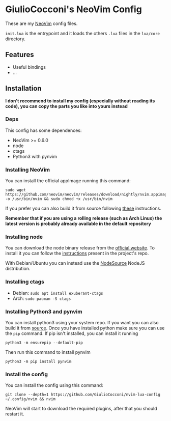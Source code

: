 # GiulioCocconi's NeoVim Config

These are my [NeoVim](https://neovim.io) config files.

`init.lua` is the entrypoint and it loads the others `.lua` files in the `lua/core` directory.

## Features

- Useful bindings
- ...

## Installation

**I don't recommend to install my config (especially without reading its code), you can copy the parts you like into yours instead**

### Deps
This config has some dependences:
- NeoVim >= 0.6.0
- node
- ctags
- Python3 with pynvim

### Installing NeoVim
You can install the official appImage running this command:
```
sudo wget https://github.com/neovim/neovim/releases/download/nightly/nvim.appimage -o /usr/bin/nvim && sudo chmod +x /usr/bin/nvim
```
If you prefer you can also build it from source following [these](https://github.com/neovim/neovim/wiki/Building-Neovim) instructions.

**Remember that if you are using a rolling release (such as Arch Linux) the latest version is probably already available in the default repository**


### Installing node
You can download the node binary release from the [official website](https://nodejs.org/en/download/). To install it you can follow the [instructions](https://github.com/nodejs/help/wiki/Installation#how-to-install-nodejs-via-binary-archive-on-linux) present in the project's repo.

With Debian/Ubuntu you can instead use the [NodeSource](https://github.com/nodesource/distributions/blob/master/README.md#debinstall) NodeJS distribution.

### Installing ctags
- Debian: `sudo apt install exuberant-ctags`
- Arch: `sudo pacman -S ctags`

### Installing Python3 and pynvim
You can install python3 using your system repo. If you want you can also build it from [source](https://www.python.org/downloads/).
Once you have installed python make sure you can use the `pip` command.
If pip isn't installed, you can install it running

```
python3 -m ensurepip --default-pip
```

Then run this command to install pynvim
```
python3 -m pip install pynvim
```

### Install the config
You can install the config using this command:
```
git clone --depth=1 https://github.com/GiulioCocconi/nvim-lua-config ~/.config/nvim && nvim
```

NeoVim will start to download the required plugins, after that you should restart it.
